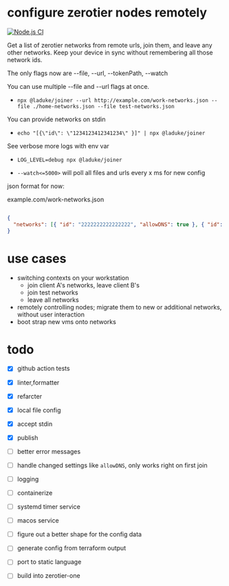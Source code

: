 # configure zerotier nodes remotely
[![Node.js CI](https://github.com/laduke/joiner/actions/workflows/node.yml/badge.svg)](https://github.com/laduke/joiner/actions/workflows/node.yml)

Get a list of zerotier networks from remote urls, join them, and leave any other networks. Keep your device in sync without remembering all those network ids. 

The only flags now are --file, --url, --tokenPath, --watch

You can use multiple --file and --url flags at once.

- `npx @laduke/joiner --url http://example.com/work-networks.json --file ./home-networks.json --file test-networks.json`

You can provide networks on stdin

- `echo "[{\"id\": \"1234123412341234\" }]" | npx @laduke/joiner`

See verbose more logs with env var

- `LOG_LEVEL=debug npx @laduke/joiner`

- `--watch<=5000>` will poll all files and urls every x ms for new config

json format for now:

example.com/work-networks.json
``` json

{
  "networks": [{ "id": "2222222222222222", "allowDNS": true }, { "id": "4444444444444444" }]
}
```

# use cases

- switching contexts on your workstation 
  - join client A's networks, leave client B's
  - join test networks
  - leave all networks
- remotely controlling nodes; migrate them to new or additional networks, without user interaction
- boot strap new vms onto networks

# todo
- [x] github action tests
- [x] linter,formatter
- [x] refarcter
- [x] local file config
- [x] accept stdin
- [x] publish
- [ ] better error messages
- [ ] handle changed settings like `allowDNS`, only works right on first join
- [ ] logging
- [ ] containerize
- [ ] systemd timer service
- [ ] macos service
- [ ] figure out a better shape for the config data
- [ ] generate config from terraform output
- [ ] port to static language
- [ ] build into zerotier-one

